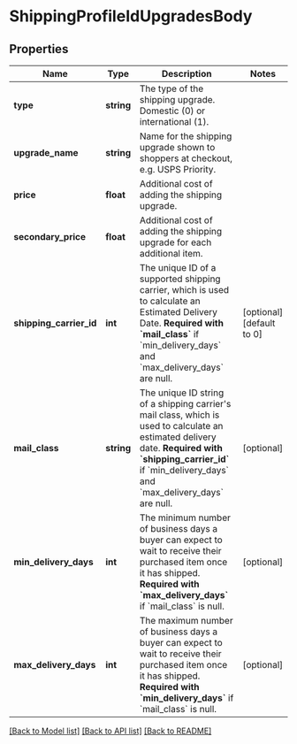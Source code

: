 # ShippingProfileIdUpgradesBody

## Properties
Name | Type | Description | Notes
------------ | ------------- | ------------- | -------------
**type** | **string** | The type of the shipping upgrade. Domestic (0) or international (1). | 
**upgrade_name** | **string** | Name for the shipping upgrade shown to shoppers at checkout, e.g. USPS Priority. | 
**price** | **float** | Additional cost of adding the shipping upgrade. | 
**secondary_price** | **float** | Additional cost of adding the shipping upgrade for each additional item. | 
**shipping_carrier_id** | **int** | The unique ID of a supported shipping carrier, which is used to calculate an Estimated Delivery Date. **Required with &#x60;mail_class&#x60;** if &#x60;min_delivery_days&#x60; and &#x60;max_delivery_days&#x60; are null. | [optional] [default to 0]
**mail_class** | **string** | The unique ID string of a shipping carrier&#x27;s mail class, which is used to calculate an estimated delivery date. **Required with &#x60;shipping_carrier_id&#x60;** if &#x60;min_delivery_days&#x60; and &#x60;max_delivery_days&#x60; are null. | [optional] 
**min_delivery_days** | **int** | The minimum number of business days a buyer can expect to wait to receive their purchased item once it has shipped. **Required with &#x60;max_delivery_days&#x60;** if &#x60;mail_class&#x60; is null. | [optional] 
**max_delivery_days** | **int** | The maximum number of business days a buyer can expect to wait to receive their purchased item once it has shipped. **Required with &#x60;min_delivery_days&#x60;** if &#x60;mail_class&#x60; is null. | [optional] 

[[Back to Model list]](../../README.md#documentation-for-models) [[Back to API list]](../../README.md#documentation-for-api-endpoints) [[Back to README]](../../README.md)

